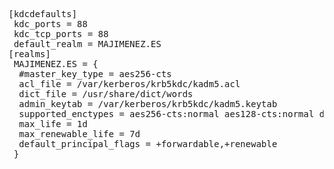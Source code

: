 <pre>
[kdcdefaults]
 kdc_ports = 88
 kdc_tcp_ports = 88
 default_realm = MAJIMENEZ.ES
[realms]
 MAJIMENEZ.ES = {
  #master_key_type = aes256-cts
  acl_file = /var/kerberos/krb5kdc/kadm5.acl
  dict_file = /usr/share/dict/words
  admin_keytab = /var/kerberos/krb5kdc/kadm5.keytab
  supported_enctypes = aes256-cts:normal aes128-cts:normal des3-hmac-sha1:normal arcfour-hmac:normal des-hmac-sha1:normal des-cbc-md5:normal des-cbc-crc:normal
  max_life = 1d
  max_renewable_life = 7d
  default_principal_flags = +forwardable,+renewable
 }
 </pre>
